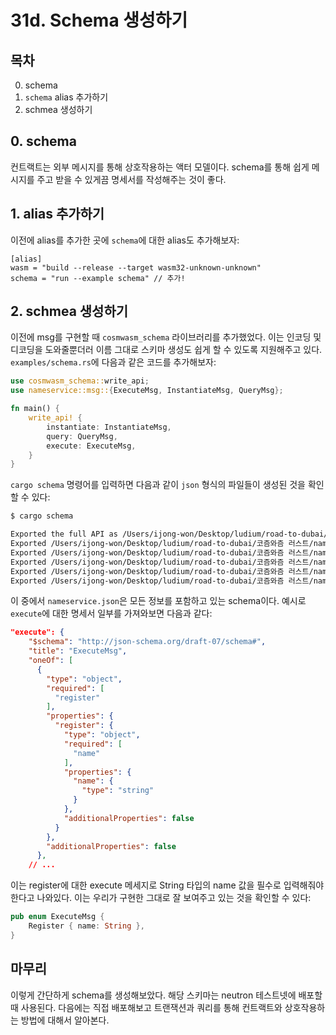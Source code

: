 # 31d. Schema 생성하기 
## 목차
0. schema 
1. `schema` alias 추가하기
2. schmea 생성하기

## 0. schema
컨트랙트는 외부 메시지를 통해 상호작용하는 액터 모델이다. schema를 통해 쉽게 메시지를 주고 받을 수 있게끔 명세서를 작성해주는 것이 좋다. 

## 1. alias 추가하기
이전에 alias를 추가한 곳에 `schema`에 대한 alias도 추가해보자:
```
[alias]
wasm = "build --release --target wasm32-unknown-unknown"
schema = "run --example schema" // 추가!
```

## 2. schmea 생성하기
이전에 msg를 구현할 때 `cosmwasm_schema` 라이브러리를 추가했었다. 이는 인코딩 및 디코딩을 도와줄뿐더러 이름 그대로 스키마 생성도 쉽게 할 수 있도록 지원해주고 있다. `examples/schema.rs`에 다음과 같은 코드를 추가해보자:
```rust
use cosmwasm_schema::write_api;
use nameservice::msg::{ExecuteMsg, InstantiateMsg, QueryMsg};

fn main() {
    write_api! {
        instantiate: InstantiateMsg,
        query: QueryMsg,
        execute: ExecuteMsg,
    }
}
```

`cargo schema` 명령어를 입력하면 다음과 같이 `json` 형식의 파일들이 생성된 것을 확인할 수 있다:
```sh
$ cargo schema

Exported the full API as /Users/ijong-won/Desktop/ludium/road-to-dubai/코즘와즘 러스트/nameservice/schema/nameservice.json
Exported /Users/ijong-won/Desktop/ludium/road-to-dubai/코즘와즘 러스트/nameservice/schema/raw/instantiate.json
Exported /Users/ijong-won/Desktop/ludium/road-to-dubai/코즘와즘 러스트/nameservice/schema/raw/execute.json
Exported /Users/ijong-won/Desktop/ludium/road-to-dubai/코즘와즘 러스트/nameservice/schema/raw/query.json
Exported /Users/ijong-won/Desktop/ludium/road-to-dubai/코즘와즘 러스트/nameservice/schema/raw/response_to_config.json
Exported /Users/ijong-won/Desktop/ludium/road-to-dubai/코즘와즘 러스트/nameservice/schema/raw/response_to_resolve_record.json
```

이 중에서 `nameservice.json`은 모든 정보를 포함하고 있는 schema이다. 예시로 `execute`에 대한 명세서 일부를 가져와보면 다음과 같다: 
```json
"execute": {
    "$schema": "http://json-schema.org/draft-07/schema#",
    "title": "ExecuteMsg",
    "oneOf": [
      {
        "type": "object",
        "required": [
          "register"
        ],
        "properties": {
          "register": {
            "type": "object",
            "required": [
              "name"
            ],
            "properties": {
              "name": {
                "type": "string"
              }
            },
            "additionalProperties": false
          }
        },
        "additionalProperties": false
      },
    // ...
```

이는 register에 대한 execute 메세지로 String 타입의 name 값을 필수로 입력해줘야 한다고 나와있다. 이는 우리가 구현한 그대로 잘 보여주고 있는 것을 확인할 수 있다:
```rust
pub enum ExecuteMsg {
    Register { name: String },
}
```

## 마무리 
이렇게 간단하게 schema를 생성해보았다. 해당 스키마는 neutron 테스트넷에 배포할 때 사용된다. 다음에는 직접 배포해보고 트랜잭션과 쿼리를 통해 컨트랙트와 상호작용하는 방법에 대해서 알아본다. 